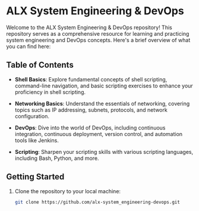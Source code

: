# ALX System Engineering & DevOps

Welcome to the ALX System Engineering & DevOps repository! This repository serves as a comprehensive resource for learning and practicing system engineering and DevOps concepts. Here's a brief overview of what you can find here:

## Table of Contents

- **Shell Basics**: Explore fundamental concepts of shell scripting, command-line navigation, and basic scripting exercises to enhance your proficiency in shell scripting.

- **Networking Basics**: Understand the essentials of networking, covering topics such as IP addressing, subnets, protocols, and network configuration.

- **DevOps**: Dive into the world of DevOps, including continuous integration, continuous deployment, version control, and automation tools like Jenkins.

- **Scripting**: Sharpen your scripting skills with various scripting languages, including Bash, Python, and more.

## Getting Started

1. Clone the repository to your local machine:

   ```bash
   git clone https://github.com/alx-system_engineering-devops.git

